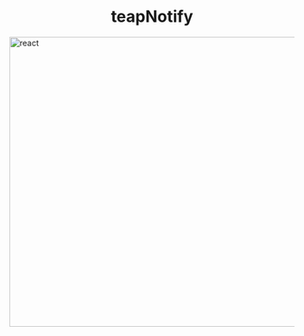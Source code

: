 <h1 align="center"> teapNotify</h1>
<img align="center" src="https://cdn.discordapp.com/attachments/799043172868685825/914530638634287163/New_message-bro.png" alt="react" width="512" height="512" style="center" /> 
